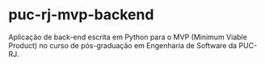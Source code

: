 # puc-rj-mvp-backend
Aplicação de back-end escrita em Python para o MVP (Minimum Viable Product) no curso de pós-graduação em Engenharia de Software da PUC-RJ.
